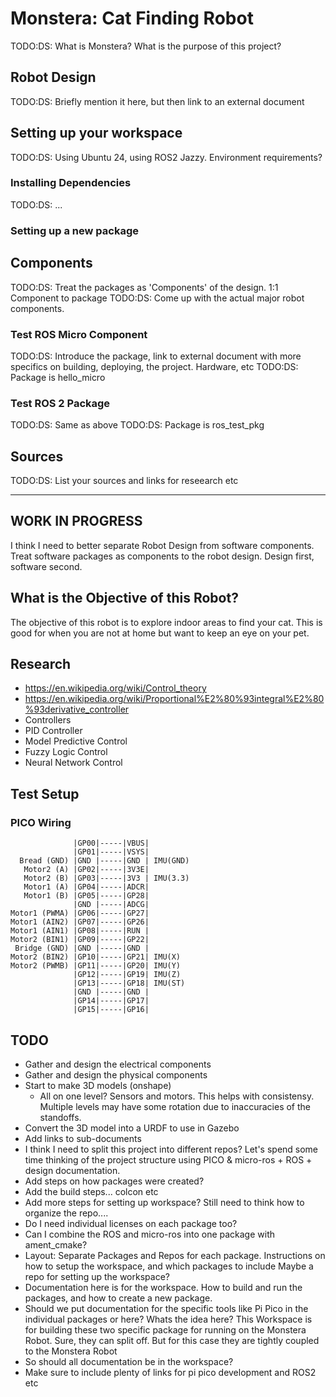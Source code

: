 # Monstera: Cat Finding Robot
TODO:DS: What is Monstera? What is the purpose of this project?

## Robot Design
TODO:DS: Briefly mention it here, but then link to an external document

## Setting up your workspace
TODO:DS: Using Ubuntu 24, using ROS2 Jazzy. Environment requirements? 

### Installing Dependencies
TODO:DS: ...

### Setting up a new package

## Components
TODO:DS: Treat the packages as 'Components' of the design. 1:1 Component to package
TODO:DS: Come up with the actual major robot components.

### Test ROS Micro Component
TODO:DS: Introduce the package, link to external document with more specifics on building, deploying, the project. Hardware, etc
TODO:DS: Package is hello_micro

### Test ROS 2 Package
TODO:DS: Same as above
TODO:DS: Package is ros_test_pkg

## Sources
TODO:DS: List your sources and links for reseearch etc


---
WORK IN PROGRESS
---

I think I need to better separate Robot Design from software components. Treat software packages as components to the robot design. Design first, software second.




## What is the Objective of this Robot?
The objective of this robot is to explore indoor areas to find your cat. This is good for when you are not at home but want to keep an eye on your pet.




## Research
- https://en.wikipedia.org/wiki/Control_theory
- https://en.wikipedia.org/wiki/Proportional%E2%80%93integral%E2%80%93derivative_controller
- Controllers
- PID Controller
- Model Predictive Control
- Fuzzy Logic Control
- Neural Network Control

## Test Setup
### PICO Wiring
```
              |GP00|-----|VBUS|
              |GP01|-----|VSYS|
  Bread (GND) |GND |-----|GND | IMU(GND)
   Motor2 (A) |GP02|-----|3V3E|
   Motor2 (B) |GP03|-----|3V3 | IMU(3.3)
   Motor1 (A) |GP04|-----|ADCR|
   Motor1 (B) |GP05|-----|GP28|
              |GND |-----|ADCG|
Motor1 (PWMA) |GP06|-----|GP27|
Motor1 (AIN2) |GP07|-----|GP26|
Motor1 (AIN1) |GP08|-----|RUN |
Motor2 (BIN1) |GP09|-----|GP22|
 Bridge (GND) |GND |-----|GND |
Motor2 (BIN2) |GP10|-----|GP21| IMU(X)
Motor2 (PWMB) |GP11|-----|GP20| IMU(Y)
              |GP12|-----|GP19| IMU(Z)
              |GP13|-----|GP18| IMU(ST)
              |GND |-----|GND |
              |GP14|-----|GP17|
              |GP15|-----|GP16|
```

## TODO
- Gather and design the electrical components
- Gather and design the physical components
- Start to make 3D models (onshape)
    - All on one level? Sensors and motors. This helps with consistensy. Multiple levels may have some rotation due to inaccuracies of the standoffs.
- Convert the 3D model into a URDF to use in Gazebo
- Add links to sub-documents
- I think I need to split this project into different repos? Let's spend some time thinking of the project structure using PICO & micro-ros + ROS + design documentation.
- Add steps on how packages were created?
- Add the build steps... colcon etc
- Add more steps for setting up workspace? Still need to think how to organize the repo....
- Do I need individual licenses on each package too?
- Can I combine the ROS and micro-ros into one package with ament_cmake?
- Layout: Separate Packages and Repos for each package. Instructions on how to setup the workspace, and which packages to include Maybe a repo for setting up the workspace?
- Documentation here is for the workspace. How to build and run the packages, and how to create a new package.
- Should we put documentation for the specific tools like Pi Pico in the individual packages or here? Whats the idea here? This Workspace is for building these two specific package for running on the Monstera Robot. Sure, they can split off. But for this case they are tightly coupled to the Monstera Robot
- So should all documentation be in the workspace?
- Make sure to include plenty of links for pi pico development and ROS2 etc